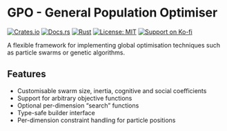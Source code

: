 # GPO - General Population Optimiser

[![Crates.io](https://img.shields.io/crates/v/gpo.svg?style=for-the-badge&logo=crates.io)](https://crates.io/crates/gpo)
[![Docs.rs](https://img.shields.io/badge/docs.rs-gpo-blue?style=for-the-badge&logo=docs.rs)](https://docs.rs/gpo)
[![Rust](https://img.shields.io/badge/Rust-000000?style=for-the-badge&logo=rust)](https://www.rust-lang.org/)
[![License: MIT](https://img.shields.io/badge/License-MIT-7F0000?style=for-the-badge&labelColor=000000&logoColor=white)](LICENSE)
[![Support on Ko-fi](https://img.shields.io/badge/ko--fi-Donate-999999?style=for-the-badge&logo=ko-fi&labelColor=333333)](https://ko-fi.com/stacksyndicate)

A flexible framework for implementing global optimisation techniques such as particle swarms or genetic algorithms.

## Features

- Customisable swarm size, inertia, cognitive and social coefficients
- Support for arbitrary objective functions
- Optional per-dimension “search” functions
- Type-safe builder interface
- Per-dimension constraint handling for particle positions
